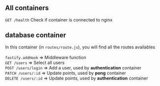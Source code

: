 All containers
---------------
```GET /health``` Check if container is connected to nginx


database container
---------------
In this container (in ```routes/route.js```), you will find all the routes availables <br><br>
```fastify.addHook``` => Middleware function <br>
```GET /users``` => Select all users <br>
```POST /users/login``` => Add a user, used by **authentication** container <br>
```PATCH /users/:id``` => Update points, used by **pong** container <br>
```DELETE /users/:id``` => Update points, used by **authentication** container <br>
